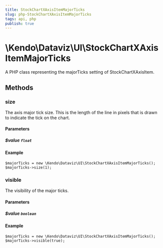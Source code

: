 ```yaml
---
title: StockChartXAxisItemMajorTicks
slug: php-StockChartXAxisItemMajorTicks
tags: api, php
publish: true
---
```


# \Kendo\Dataviz\UI\StockChartXAxisItemMajorTicks

A PHP class representing the majorTicks setting of StockChartXAxisItem.


## Methods

### size
The axis major tick size. This is the length of the line in pixels that is drawn to indicate the tick on the chart.
#### Parameters

##### $value `float`



#### Example 
    $majorTicks = new \Kendo\Dataviz\UI\StockChartXAxisItemMajorTicks();
    $majorTicks->size(1);

### visible
The visibility of the major ticks.
#### Parameters

##### $value `boolean`



#### Example 
    $majorTicks = new \Kendo\Dataviz\UI\StockChartXAxisItemMajorTicks();
    $majorTicks->visible(true);

